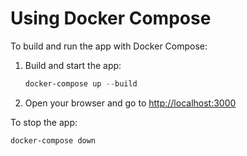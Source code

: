 # Using Docker Compose

To build and run the app with Docker Compose:

1. Build and start the app:
   ```powershell
   docker-compose up --build
   ```
2. Open your browser and go to [http://localhost:3000](http://localhost:3000)

To stop the app:
```powershell
docker-compose down
```
